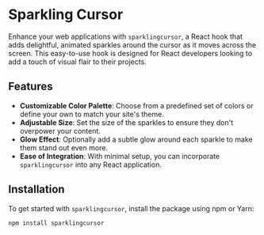 # Sparkling Cursor

Enhance your web applications with `sparklingcursor`, a React hook that adds delightful, animated sparkles around the cursor as it moves across the screen. This easy-to-use hook is designed for React developers looking to add a touch of visual flair to their projects.

## Features

- **Customizable Color Palette**: Choose from a predefined set of colors or define your own to match your site's theme.
- **Adjustable Size**: Set the size of the sparkles to ensure they don't overpower your content.
- **Glow Effect**: Optionally add a subtle glow around each sparkle to make them stand out even more.
- **Ease of Integration**: With minimal setup, you can incorporate `sparklingcursor` into any React application.

## Installation

To get started with `sparklingcursor`, install the package using npm or Yarn:

```bash
npm install sparklingcursor
